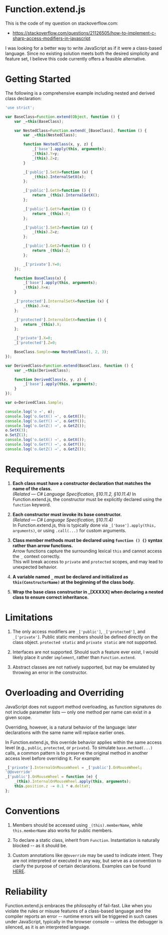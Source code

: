 # Function.extend.js
This is the code of my question on stackoverflow.com:

* https://stackoverflow.com/questions/21126505/how-to-implement-c-sharp-access-modifiers-in-javascript

I was looking for a better way to write JavaScript as if it were a class-based language. Since no existing solution meets both the desired simplicity and feature set, I believe this code currently offers a feasible alternative.

# Getting Started
The following is a comprehensive example including nested and derived class declaration:
```js
'use strict';

var BaseClass=Function.extend(Object, function () {
	var _=this(BaseClass);

	var NestedClass=Function.extend(_[BaseClass], function () {
		var _=this(NestedClass);

		function NestedClass(x, y, z) {
			_['base'].apply(this, arguments);
			_(this).Y=y;
			_(this).Z=z;
		}

		_['public'].SetX=function (x) {
			_(this).InternalSetX(x);
		};

		_['public'].GetX=function () {
			return _(this).InternalGetX();
		};

		_['public'].GetY=function () {
			return _(this).Y;
		};

		_['public'].SetZ=function (z) {
			_(this).Z=z;
		};

		_['public'].GetZ=function () {
			return _(this).Z;
		};

		_['private'].Y=0;
	});

	function BaseClass(x) {
		_['base'].apply(this, arguments);
		_(this).X=x;
	}

	_['protected'].InternalSetX=function (x) {
		_(this).X=x;
	};

	_['protected'].InternalGetX=function () {
		return _(this).X;
	};

	_['private'].X=0;
	_['protected'].Z=0;

	BaseClass.Sample=new NestedClass(1, 2, 3);
});

var DerivedClass=Function.extend(BaseClass, function () {
	var _=this(DerivedClass);

	function DerivedClass(x, y, z) {
		_['base'].apply(this, arguments);
	}
});

var o=DerivedClass.Sample;

console.log('o →', o);
console.log('o.GetX() →', o.GetX());
console.log('o.GetY() →', o.GetY());
console.log('o.GetZ() →', o.GetZ());
o.SetX(3);
o.SetZ(1);
console.log('o.GetX() →', o.GetX());
console.log('o.GetY() →', o.GetY());
console.log('o.GetZ() →', o.GetZ());
```
# Requirements

1. **Each class must have a constructor declaration that matches the name of the class.**  
   *(Related — C# Language Specification, §10.11.2, §10.11.4)*
   In Function.extend.js, the constructor must be explicitly declared using the `function` keyword.

2. **Each constructor must invoke its base constructor.**  
   *(Related — C# Language Specification, §10.11.4)*  
   In Function.extend.js, this is typically done via `_['base'].apply(this, arguments)`, or using `.call(...)` for custom arguments.

3. **Class member methods must be declared using `function () {}` syntax rather than arrow functions.**  
   Arrow functions capture the surrounding lexical `this` and cannot access the `_` context correctly.  
   This will break access to `private` and `protected` scopes, and may lead to unexpected behavior.

4. **A variable named `_` must be declared and initialized as `this(ConstructorName)` at the beginning of the class body.**

5. **Wrap the base class constructor in _[XXXXX] when declaring a nested class to ensure correct inheritance.**

# Limitations

1. The only access modifiers are `_['public']`, `_['protected']`, and `_['private']`. Public static members should be defined directly on the class object. `protected static` and `private static` are not supported.

2. Interfaces are not supported. Should such a feature ever exist, I would likely place it under `implement`, rather than `Function.extend`.

3. Abstract classes are not natively supported, but may be emulated by throwing an error in the constructor.

# Overloading and Overriding

JavaScript does not support method overloading, as function signatures do not include parameter lists — only one method per name can exist in a given scope. 

Overriding, however, is a natural behavior of the language: later declarations with the same name will replace earlier ones. 

In Function.extend.js, this override behavior applies within the same access level (e.g., `public`, `protected`, or `private`). 
To simulate `base.method(...)` calls, a common pattern is to preserve the original method in another access level before overriding it. 
For example:

```js
_['private'].InternalOnMouseWheel = _['public'].OnMouseWheel;
'@@override'
_['public'].OnMouseWheel = function (e) {
	_(this).InternalOnMouseWheel.apply(this, arguments);
	this.position.z -= 0.1 * e.deltaY;
};
```

# Conventions

1. Members should be accessed using `_(this).memberName`, while `this.memberName` also works for public members. 

2. To declare a static class, inherit from `Function`. Instantiation is naturally blocked -- as it should be. 

3. Custom annotations like `@@override` may be used to indicate intent. They are not interpreted or executed in any way, but serve as a convention to clarify the purpose of certain declarations. Examples can be found [HERE](https://github.com/kenkin360/Function.extend/tree/master/examples). 

# Reliability

Function.extend.js embraces the philosophy of fail-fast. Like when you violate the rules or misuse features of a class-based language and the compiler reports an error -- runtime errors will be triggered in such cases under JavaScript, typically in the browser console -- unless the debugger is silenced, as it is an interpreted language.
